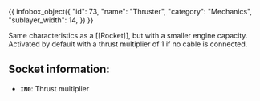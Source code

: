 {{ infobox_object({
	"id": 73,
	"name": "Thruster",
	"category": "Mechanics",
	"sublayer_width": 14,
}) }}

Same characteristics as a [[Rocket]], but with a smaller engine capacity. Activated by default with a thrust multiplier of 1 if no cable is connected.

## Socket information:
- **`IN0`**: Thrust multiplier